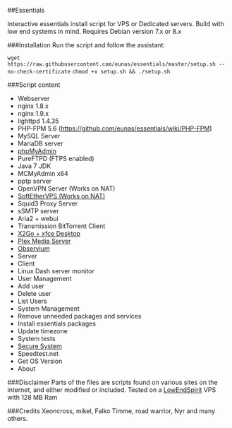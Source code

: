 ##Essentials

Interactive essentials install script for VPS or Dedicated servers.
Build with low end systems in mind.
Requires Debian version 7.x or 8.x

###Installation
Run the script and follow the assistant:

`wget https://raw.githubusercontent.com/eunas/essentials/master/setup.sh --no-check-certificate`
`chmod +x setup.sh && ./setup.sh`

###Script content

* Webserver
 * nginx 1.8.x
 * nginx 1.9.x
 * lighttpd 1.4.35
* PHP-FPM 5.6 (https://github.com/eunas/essentials/wiki/PHP-FPM)
* MySQL Server
* MariaDB server
* [phpMyAdmin](https://github.com/eunas/essentials/wiki/phpMyAdmin)
* PureFTPD (FTPS enabled)
* Java 7 JDK
* MCMyAdmin x64
* pptp server
* OpenVPN Server (Works on NAT)
* [SoftEtherVPS (Works on NAT)](https://github.com/eunas/essentials/wiki/SoftEtherVPN)
* Squid3 Proxy Server
* sSMTP server
* Aria2 + webui
* Transmission BitTorrent Client
* [X2Go + xfce Desktop](https://github.com/eunas/essentials/wiki/Remote-Desktop)
* [Plex Media Server](https://github.com/eunas/essentials/wiki/plexmediaserver)
* [Observium](https://github.com/eunas/essentials/wiki/Observium)
 * Server
 * Client
* Linux Dash server monitor
* User Management
 * Add user
 * Delete user
 * List Users
* System Management
 * Remove unneeded packages and services
 * Install essentials packages
 * Update timezone
 * System tests
 * [Secure System](https://github.com/eunas/essentials/wiki/Secure-System)
 * Speedtest.net
 * Get OS Version
* About


###Disclaimer
Parts of the files are scripts found on various sites on the internet, and either modified or included.
Tested on a [LowEndSpirit](http://lowendspirit.com/) VPS with 128 MB Ram

###Credits
Xeoncross, mikel, Falko Timme, road warrior, Nyr and many others.
